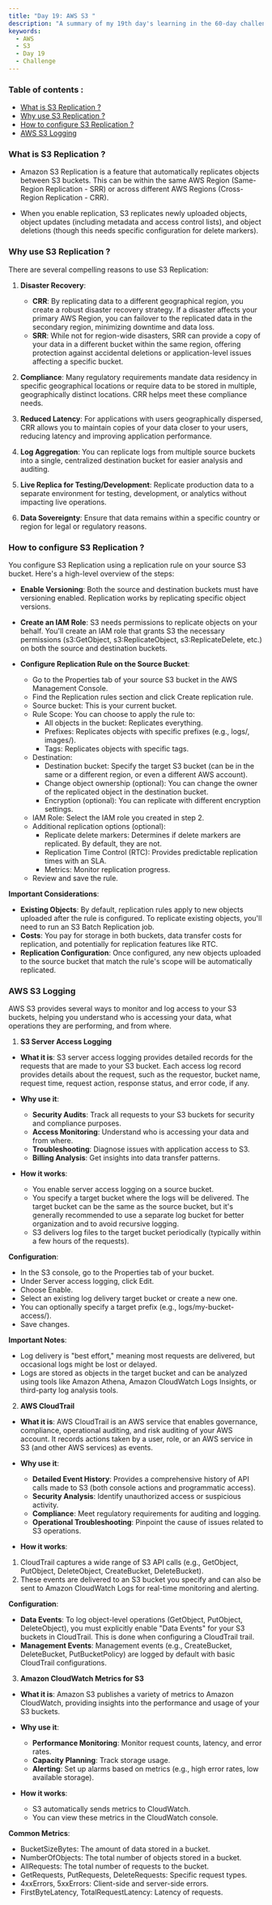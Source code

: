 ```yaml
---
title: "Day 19: AWS S3 "
description: "A summary of my 19th day's learning in the 60-day challenge, covering basic concepts of S3."
keywords:
  - AWS
  - S3
  - Day 19
  - Challenge
---
```


### Table of contents :
- [What is S3 Replication ?](#what-is-s3-replication-)
- [Why use S3 Replication ?](#why-use-s3-replication-)
- [How to configure S3 Replication ?](#how-to-configure-s3-replication-)
- [AWS S3 Logging](#aws-s3-logging)

### What is S3 Replication ?
- Amazon S3 Replication is a feature that automatically replicates objects between S3 buckets. This can be within the same AWS Region (Same-Region Replication - SRR) or across different AWS Regions (Cross-Region Replication - CRR).

- When you enable replication, S3 replicates newly uploaded objects, object updates (including metadata and access control lists), and object deletions (though this needs specific configuration for delete markers).

### Why use S3 Replication ?
There are several compelling reasons to use S3 Replication:

1. **Disaster Recovery**:

   - **CRR**: By replicating data to a different geographical region, you create a robust disaster recovery strategy. If a disaster affects your primary AWS Region, you can failover to the replicated data in the secondary region, minimizing downtime and data loss.
   - **SRR**: While not for region-wide disasters, SRR can provide a copy of your data in a different bucket within the same region, offering protection against accidental deletions or application-level issues affecting a specific bucket.
2. **Compliance**: Many regulatory requirements mandate data residency in specific geographical locations or require data to be stored in multiple, geographically distinct locations. CRR helps meet these compliance needs.

3. **Reduced Latency**: For applications with users geographically dispersed, CRR allows you to maintain copies of your data closer to your users, reducing latency and improving application performance.

4. **Log Aggregation**: You can replicate logs from multiple source buckets into a single, centralized destination bucket for easier analysis and auditing.

5. **Live Replica for Testing/Development**: Replicate production data to a separate environment for testing, development, or analytics without impacting live operations.

6. **Data Sovereignty**: Ensure that data remains within a specific country or region for legal or regulatory reasons.

### How to configure S3 Replication ?
You configure S3 Replication using a replication rule on your source S3 bucket. Here's a high-level overview of the steps:

- **Enable Versioning**: Both the source and destination buckets must have versioning enabled. Replication works by replicating specific object versions.

- **Create an IAM Role**: S3 needs permissions to replicate objects on your behalf. You'll create an IAM role that grants S3 the necessary permissions (s3:GetObject, s3:ReplicateObject, s3:ReplicateDelete, etc.) on both the source and destination buckets.

- **Configure Replication Rule on the Source Bucket**:

   - Go to the Properties tab of your source S3 bucket in the AWS Management Console.
   - Find the Replication rules section and click Create replication rule.
   - Source bucket: This is your current bucket.
   - Rule Scope: You can choose to apply the rule to:
       - All objects in the bucket: Replicates everything.
       - Prefixes: Replicates objects with specific prefixes (e.g., logs/, images/).
       - Tags: Replicates objects with specific tags.
   - Destination:
       - Destination bucket: Specify the target S3 bucket (can be in the same or a different region, or even a different AWS account).
       - Change object ownership (optional): You can change the owner of the replicated object in the destination bucket.
       - Encryption (optional): You can replicate with different encryption settings.
   - IAM Role: Select the IAM role you created in step 2.
   - Additional replication options (optional):
       - Replicate delete markers: Determines if delete markers are replicated. By default, they are not.
       - Replication Time Control (RTC): Provides predictable replication times with an SLA.
       - Metrics: Monitor replication progress.
   - Review and save the rule.

**Important Considerations**:

- **Existing Objects**: By default, replication rules apply to new objects uploaded after the rule is configured. To replicate existing objects, you'll need to run an S3 Batch Replication job.
- **Costs**: You pay for storage in both buckets, data transfer costs for replication, and potentially for replication features like RTC.
- **Replication Configuration**: Once configured, any new objects uploaded to the source bucket that match the rule's scope will be automatically replicated.


### AWS S3 Logging
AWS S3 provides several ways to monitor and log access to your S3 buckets, helping you understand who is accessing your data, what operations they are performing, and from where.

1. **S3 Server Access Logging**
- **What it is**: S3 server access logging provides detailed records for the requests that are made to your S3 bucket. Each access log record provides details about the request, such as the requestor, bucket name, request time, request action, response status, and error code, if any.

- **Why use it**:

   - **Security Audits**: Track all requests to your S3 buckets for security and compliance purposes.
   - **Access Monitoring**: Understand who is accessing your data and from where.
   - **Troubleshooting**: Diagnose issues with application access to S3.
   - **Billing Analysis**: Get insights into data transfer patterns.

- **How it works**:

   - You enable server access logging on a source bucket.
   - You specify a target bucket where the logs will be delivered. The target bucket can be the same as the source bucket, but it's generally recommended to use a separate log bucket for better organization and to avoid recursive logging.
   - S3 delivers log files to the target bucket periodically (typically within a few hours of the requests).

**Configuration**:

  - In the S3 console, go to the Properties tab of your bucket.
  - Under Server access logging, click Edit.
  - Choose Enable.
  - Select an existing log delivery target bucket or create a new one.
  - You can optionally specify a target prefix (e.g., logs/my-bucket-access/).
  - Save changes.

**Important Notes**:

  - Log delivery is "best effort," meaning most requests are delivered, but occasional logs might be lost or delayed.
  - Logs are stored as objects in the target bucket and can be analyzed using tools like Amazon Athena, Amazon CloudWatch Logs Insights, or third-party log analysis tools.

2. **AWS CloudTrail**
- **What it is**: AWS CloudTrail is an AWS service that enables governance, compliance, operational auditing, and risk auditing of your AWS account. It records actions taken by a user, role, or an AWS service in S3 (and other AWS services) as events.

- **Why use it**:

  - **Detailed Event History**: Provides a comprehensive history of API calls made to S3 (both console actions and programmatic access).
  - **Security Analysis**: Identify unauthorized access or suspicious activity.
  - **Compliance**: Meet regulatory requirements for auditing and logging.
  - **Operational Troubleshooting**: Pinpoint the cause of issues related to S3 operations.

- **How it works**:

1. CloudTrail captures a wide range of S3 API calls (e.g., GetObject, PutObject, DeleteObject, CreateBucket, DeleteBucket).
2. These events are delivered to an S3 bucket you specify and can also be sent to Amazon CloudWatch Logs for real-time monitoring and alerting.

**Configuration**:

- **Data Events**: To log object-level operations (GetObject, PutObject, DeleteObject), you must explicitly enable "Data Events" for your S3 buckets in CloudTrail. This is done when configuring a CloudTrail trail.
- **Management Events**: Management events (e.g., CreateBucket, DeleteBucket, PutBucketPolicy) are logged by default with basic CloudTrail configurations.

3. **Amazon CloudWatch Metrics for S3**
- **What it is**: Amazon S3 publishes a variety of metrics to Amazon CloudWatch, providing insights into the performance and usage of your S3 buckets.

- **Why use it**:

  - **Performance Monitoring**: Monitor request counts, latency, and error rates.
  - **Capacity Planning**: Track storage usage.
  - **Alerting**: Set up alarms based on metrics (e.g., high error rates, low available storage).

- **How it works**:

  - S3 automatically sends metrics to CloudWatch.
  - You can view these metrics in the CloudWatch console.

**Common Metrics**:

- BucketSizeBytes: The amount of data stored in a bucket.
- NumberOfObjects: The total number of objects stored in a bucket.
- AllRequests: The total number of requests to the bucket.
- GetRequests, PutRequests, DeleteRequests: Specific request types.
- 4xxErrors, 5xxErrors: Client-side and server-side errors.
- FirstByteLatency, TotalRequestLatency: Latency of requests.


